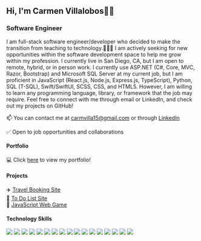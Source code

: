## Hi, I'm Carmen Villalobos👋😄

### Software Engineer

I am full-stack software engineer/developer who decided to make the transition from teaching to technology.👩🏻‍💻 I am actively seeking for new opportunities within the software development space to help me grow within my profession. I currently live in San Diego, CA, but I am open to remote, hybrid, or in person work. I currently use ASP.NET (C#, Core, MVC, Razor, Bootstrap) and Microsoft SQL Server at my current job, but I am proficient in JavaScript (React.js, Node.js, Express.js, TypeScript), Python, SQL (T-SQL), Swift/SwiftUI, SCSS, CSS, and HTML5. However, I am willing to learn any programming language, library, or framework that the job may require. Feel free to connect with me through email or LinkedIn, and check out my projects on GitHub!

📫 You can contact me at carmvilla15@gmail.com or through
  <a href="https://www.linkedin.com/in/carmen-villalobos-11a829237/">LinkedIn</a>
 
✅ Open to job opportunities and collaborations

#### Portfolio

💻 Click <a href="https://carmenvillalobosportfolio.netlify.app">here</a> to view my portfolio!

#### Projects

<div>
  ✈️ <a href="https://github.com/carmenvillalobos/Milestone_Project_3.git">Travel Booking Site</a>
</div>
<div>
  📝 <a href="https://github.com/carmenvillalobos/Milestone-Project-2.git">To Do List Site</a>
</div>
👾 <a href="https://github.com/carmenvillalobos/mileStoneProject1">JavaScript Web Game</a>


#### Technology Skills

<div id="badges">

<!-- ASP.NET -->
<img src="https://img.shields.io/badge/ASP.NET-512BD4?style=for-the-badge&logo=dotnet&logoColor=white" />

<!-- Microsoft SQL Server -->
<img src="https://img.shields.io/badge/Microsoft%20SQL%20Server-CC2927?style=for-the-badge&logo=microsoftsqlserver&logoColor=white" />

<!-- Visual Studio -->
<img src="https://img.shields.io/badge/Visual%20Studio-5C2D91?style=for-the-badge&logo=visual%20studio&logoColor=white" />

<!-- JavaScript -->
<img src='https://img.shields.io/badge/JavaScript-F7DF1E?style=for-the-badge&logo=javascript&logoColor=black' />
  
<!-- Python -->
<img src='https://img.shields.io/badge/Python-339933?style=for-the-badge&logo=python&logoColor=white' />
  
<!-- TypeScript -->
<img src='https://shields.io/badge/TypeScript-3178C6?style=for-the-badge&logo=typescript&logoColor=white' />

<!-- SwiftUI -->
<img src='https://img.shields.io/badge/Swift-FA7343?style=for-the-badge&logo=swift&logoColor=white' />

<!-- Figma -->
<img src='https://img.shields.io/badge/Figma-F24E1E?style=for-the-badge&logo=figma&logoColor=white' />

<!-- Google Cloud Platform -->
<img src='https://img.shields.io/badge/Google_Cloud-4285F4?style=for-the-badge&logo=google-cloud&logoColor=white' />
  
<!-- Amazon AWS -->
<img src='https://img.shields.io/badge/Amazon_AWS-232F3E?style=for-the-badge&logo=amazon-aws&logoColor=white' />
                                                                                                   
<!-- Node.js -->
<img src='https://img.shields.io/badge/Node.js-339933?style=for-the-badge&logo=nodedotjs&logoColor=white' /> 
                                                                                                   
<!-- PostgreSQL -->                                                                                 <img src='https://img.shields.io/badge/PostgreSQL-316192?style=for-the-badge&logo=postgresql&logoColor=white' />
                                                                                                   
<!-- React -->
<img src='https://img.shields.io/badge/React-20232A?style=for-the-badge&logo=react&logoColor=61DAFB' />
                                                                                                   <!-- Express -->                                                                                       <img src='https://img.shields.io/badge/Express.js-000000?style=for-the-badge&logo=express&logoColor=white' />

<!-- Bootstap -->
<img src='https://img.shields.io/badge/Bootstrap-ff69b4?style=for-the-badge&logo=bootstrap&logoColor=white' />   
  
<!-- CSS -->
<img src='https://img.shields.io/badge/CSS3-1572B6?style=for-the-badge&logo=css3&logoColor=white' />                                                                                                         
<!-- HTML -->
<img src='https://img.shields.io/badge/HTML5-E34F26?style=for-the-badge&logo=html5&logoColor=white' />
                                                                                                  
</div>

<!--
**carmenvillalobos/carmenvillalobos** is a ✨ _special_ ✨ repository because its `README.md` (this file) appears on your GitHub profile.

Here are some ideas to get you started:

- 🔭 I’m currently working on ...
- 🌱 I’m currently learning ...
- 👯 I’m looking to collaborate on ...
- 🤔 I’m looking for help with ...
- 💬 Ask me about ...
- 📫 How to reach me: ...
- 😄 Pronouns: ...
- ⚡ Fun fact: ...
-->
